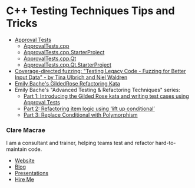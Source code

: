 <a id="top"></a>

# C++ Testing Techniques Tips and Tricks

* [Approval Tests](https://approvaltests.com)
    * [ApprovalTests.cpp](https://github.com/approvals/ApprovalTests.cpp)
    * [ApprovalTests.cpp.StarterProject](https://github.com/approvals/ApprovalTests.cpp.StarterProject)
    * [ApprovalTests.cpp.Qt](https://github.com/approvals/ApprovalTests.cpp.Qt)
    * [ApprovalTests.cpp.Qt.StarterProject](https://github.com/approvals/ApprovalTests.cpp.Qt.StarterProject)
* [Coverage-directed fuzzing: "Testing Legacy Code - Fuzzing for Better Input Data" - by Tina Ulbrich and Niel Waldren](https://meetingcpp.com/mcpp/slides/2019/Testing%20Legacy%20Code%20-%20Fuzzing%20for%20Better%20Input%20Data.pdf) 
* [Emily Bache's GildedRose Refactoring Kata](https://github.com/emilybache/GildedRose-Refactoring-Kata)
* Emily Bache's "Advanced Testing & Refactoring Techniques" series:
    * [Part 1: Introducing the Gilded Rose kata and writing test cases using Approval Tests](https://www.praqma.com/stories/advanced-testing-refactoring-techniques/)
    * [Part 2: Refactoring item logic using ‘lift up conditional’](https://www.praqma.com/stories/advanced-testing-refactoring-techniques-2/)
    * [Part 3: Replace Conditional with Polymorphism](https://www.praqma.com/stories/advanced-testing-refactoring-techniques-3/)


### Clare Macrae

I am a consultant and trainer, helping teams test and refactor hard-to-maintain code.

* [Website](https://claremacrae.co.uk)
* [Blog](https://claremacrae.co.uk/blog/)
* [Presentations](https://claremacrae.co.uk/conferences/presentations.html)
* [Hire Me](https://claremacrae.co.uk/consulting/hire_me.html)
